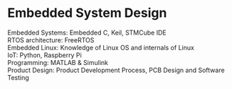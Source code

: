 # Embedded System Design

Embedded Systems:	    Embedded C, Keil, STMCube IDE </br>
RTOS architecture:	    FreeRTOS </br>
Embedded Linux:		    Knowledge of Linux OS and internals of Linux </br>
IoT:		   	    Python, Raspberry Pi </br>
Programming:		    MATLAB & Simulink  </br>
Product Design:		    Product Development Process, PCB Design and Software Testing </br>


		
